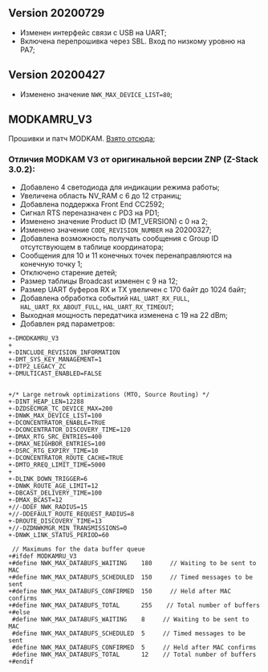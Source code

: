 ## Version 20200729
* Изменен интерфейс связи с USB на UART;
* Включена перепрошивка через SBL. Вход по низкому уровню на PA7; 


## Version 20200427
* Изменено значение `NWK_MAX_DEVICE_LIST=80`;

## MODKAMRU_V3
Прошивки и патч MODKAM. [Взято отсюда](https://github.com/reverieline/CC2538-CC2592-ZNP);

### Отличия MODKAM V3 от оригинальной версии ZNP (Z-Stack 3.0.2):

* Добавлено 4 светодиода для индикации режима работы;
* Увеличена область NV_RAM c 6 до 12 страниц;
* Добавлена поддержка Front End CC2592;
* Сигнал RTS переназначен с PD3 на PD1;
* Изменено значение Product ID (MT_VERSION) с 0 на 2;
* Изменено значение `CODE_REVISION_NUMBER` на 20200327;
* Добавлена возможность получать сообщения с Group ID отсутствующем в таблице координатора;
* Сообщения для 10 и 11 конечных точек перенаправляются на конечную точку 1;
* Отключено старение детей;
* Размер таблицы Broadcast изменен с 9 на 12;
* Размер UART буферов RX и TX увеличен с 170 байт до 1024 байт;
* Добавлена обработка событий `HAL_UART_RX_FULL`, `HAL_UART_RX_ABOUT_FULL`, `HAL_UART_RX_TIMEOUT`;
* Выходная мощность передатчика изменена с 19 на 22 dBm;
* Добавлен ряд параметров:
```
+-DMODKAMRU_V3
+
+-DINCLUDE_REVISION_INFORMATION
+-DMT_SYS_KEY_MANAGEMENT=1
+-DTP2_LEGACY_ZC
+-DMULTICAST_ENABLED=FALSE


+/* Large netrowk optimizations (MTO, Source Routing) */
+-DINT_HEAP_LEN=12288
+-DZDSECMGR_TC_DEVICE_MAX=200
+-DNWK_MAX_DEVICE_LIST=100
+-DCONCENTRATOR_ENABLE=TRUE
+-DCONCENTRATOR_DISCOVERY_TIME=120
+-DMAX_RTG_SRC_ENTRIES=400
+-DMAX_NEIGHBOR_ENTRIES=100
+-DSRC_RTG_EXPIRY_TIME=10
+-DCONCENTRATOR_ROUTE_CACHE=TRUE
+-DMTO_RREQ_LIMIT_TIME=5000
+
+-DLINK_DOWN_TRIGGER=6
+-DNWK_ROUTE_AGE_LIMIT=12
+-DBCAST_DELIVERY_TIME=100
+-DMAX_BCAST=12
+//-DDEF_NWK_RADIUS=15
+//-DDEFAULT_ROUTE_REQUEST_RADIUS=8
+-DROUTE_DISCOVERY_TIME=13
+//-DZDNWKMGR_MIN_TRANSMISSIONS=0
+-DNWK_LINK_STATUS_PERIOD=60
```
```
 // Maximums for the data buffer queue
+#ifdef MODKAMRU_V3
+#define NWK_MAX_DATABUFS_WAITING    180     // Waiting to be sent to MAC
+#define NWK_MAX_DATABUFS_SCHEDULED  150     // Timed messages to be sent
+#define NWK_MAX_DATABUFS_CONFIRMED  150     // Held after MAC confirms
+#define NWK_MAX_DATABUFS_TOTAL      255    // Total number of buffers
+#else
 #define NWK_MAX_DATABUFS_WAITING    8     // Waiting to be sent to MAC
 #define NWK_MAX_DATABUFS_SCHEDULED  5     // Timed messages to be sent
 #define NWK_MAX_DATABUFS_CONFIRMED  5     // Held after MAC confirms
 #define NWK_MAX_DATABUFS_TOTAL      12    // Total number of buffers
+#endif
```